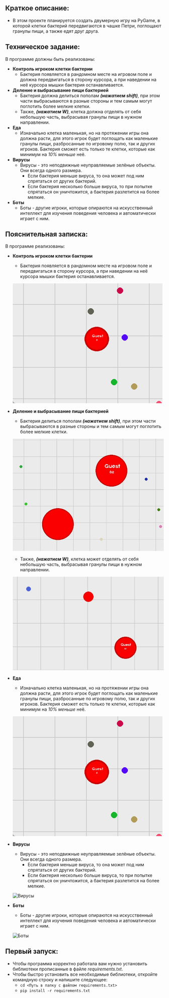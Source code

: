 ## Краткое описание:
* В этом проекте планируется создать двумерную игру на PyGame, в которой клетки бактерий передвигаются в чашке Петри, поглощают гранулы пищи, а также едят друг друга.
## Техническое задание:
В программе должны быть реализованы:

* __Контроль игроком клетки бактерии__ 
  - Бактерия появляется в рандомном месте на игровом поле и должна передвигаться в сторону курсора, а при наведении на неё курсора мышки бактерия останавливается.
* __Деление и выбрасывание пищи бактерией__ 
  - Бактерия должна делиться пополам ***(нажатием shift)***, при этом части выбрасываются в разные стороны и тем самым могут поглотить более мелкие клетки. 
  - Также, ***(нажатием W)***, клетка должна  отделять от себя небольшую часть, выбрасывая гранулы пищи в нужном направлении.
* __Еда__
   - Изначально клетка маленькая, но на протяжении игры она должна расти, для этого игрок будет поглощать как маленькие гранулы пищи, разбросанные по игровому полю, так и других игроков. Бактерия сможет есть только те клетки, которые как минимум на _10% меньше_ неё.
* __Вирусы__
  - Вирусы - это неподвижные неуправляемые зелёные объекты. Они всегда одного размера. 
    - Если бактерия меньше вируса, то она может под ним спрятаться от других бактерий. 
    - Если бактерия несколько больше вируса, то при попытке спрятаться он уничтожится, а бактерия разлетится на более мелкие.
* __Боты__
   - Боты - другие игроки, которые опираются на искусственный интеллект для изучения поведения человека и автоматически играет с ним.
   
## Пояснительная записка:
В программе реализованы:

* __Контроль игроком клетки бактерии__ 
  - Бактерия появляется в рандомном месте на игровом поле и передвигаться в сторону курсора, а при наведении на неё курсора мышки бактерия останавливается.
  
  ![Контроль](https://github.com/savateevdmit/Dimar.io/blob/main/Application%20Icons/Поедание%20еды.gif)
* __Деление и выбрасывание пищи бактерией__ 
  - Бактерия делиться пополам ***(нажатием shift)***, при этом части выбрасываются в разные стороны и тем самым могут поглотить более мелкие клетки.
  
  ![Shift](https://github.com/savateevdmit/Dimar.io/blob/main/Application%20Icons/Shift.jpg)
  - Также, ***(нажатием W)***, клетка может отделять от себя небольшую часть, выбрасывая гранулы пищи в нужном направлении.
  
  ![W](https://github.com/savateevdmit/Dimar.io/blob/main/Application%20Icons/W.jpg)
* __Еда__
   - Изначально клетка маленькая, но на протяжении игры она должна расти, для этого игрок будет поглощать как маленькие гранулы пищи, разбросанные по игровому полю, так и других игроков. Бактерия сможет есть только те клетки, которые как минимум на _10% меньше_ неё.
   
   ![Еда](https://github.com/savateevdmit/Dimar.io/blob/main/Application%20Icons/Поедание%20еды.gif)
* __Вирусы__
  - Вирусы - это неподвижные неуправляемые зелёные объекты. Они всегда одного размера. 
    - Если бактерия меньше вируса, то она может под ним спрятаться от других бактерий. 
    - Если бактерия несколько больше вируса, то при попытке спрятаться он уничтожится, а бактерия разлетится на более мелкие.
    
  ![Вирусы](https://github.com/savateevdmit/Dimar.io/blob/main/Application%20Icons/Вирус.gif)
* __Боты__
   - Боты - другие игроки, которые опираются на искусственный интеллект для изучения поведения человека и автоматически играет с ним.
    
   ![Боты](https://github.com/savateevdmit/Dimar.io/blob/main/Application%20Icons/Боты.gif)
   
## Первый запуск:
* Чтобы программа корректно работала вам нужно установить библиотеки прописанные в файле _requirements.txt_.  
* Чтобы быстро установить все необходимые библиотеки, откройте командную строку и напишите следующее: 
   - `cd <Путь в папку с файлом requirements.txt>`
   - `pip install -r requirements.txt`
